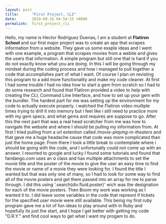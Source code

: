 ```yaml
---
layout: post
title:      "First Project, CLI"
date:       2019-09-16 04:54:15 +0000
permalink:  first_project_cli
---
```



Hello, my name is Hector Rodriguez Duenas, I am a student at **Flatiron School** and our first major project was to create an app that scrapes information from a website. They gave us some exaple ideas and I went with one example, a program that scrapes movies from a webite and gives the users that information. A simple program but still one that is hard if you do not exactly know what you are doing. In this I will be going through my mindset during the coding process and how i managed to pull together a code that accomplishes part of what I want. Of course I plan on revisting this program to a add more functionality and  make my code cleaner.
At first I had some trouble I had no idea how to start a gem from scratch so I had to do some research and found that Flatiron provided a video to help with creating the *CLI*, Command Line Interface, and how to set up your gem with the bundler.  The hardest part for me was setting up the environment for my code to actually execute properly. i watched the Flatiron video muiltple times trying to drill it into memory but i feel like i still need to practice more with my gem specs, and what gems and requires are suppose to go. 
After this the next part that was a real head scratcher from me was how to navigate the website and where I should be pulling my information from. At first I tried pulling from a url extention called */movie-playing-in-theaters* and that gave me a huge headache cause that code was more complicated than just the home page. From there I took a little break to contemplate where i should be going with the code, and I unfortunatly could not come up with an answer. I resorted to google and  lucky I found some tutorials and found that fandango.com uses an *a* class and has multiple attachments to set the movie title and the poster of the movie to give the user an easy time to find the movie or name of a movie they were looking for. I found the title I wanted but that was only one of many, so I had to look for some way to find all of the movie posters and get them passed into an array for me to parse through. I did this using '.search(div.fluid.poster)' wich was the designation for each of the movie posters. Then Boom my work was working as I wanted it to.
I did leave some variables in the code that represnt if tickets for the specified user movie were still available. This being my first ruby program gave me a lot of fun ideas to play around with in Ruby and hopefully its just the start, and I hope I get better with getting my code "D.R.Y." and find cool ways to get what I want my progam to do.

